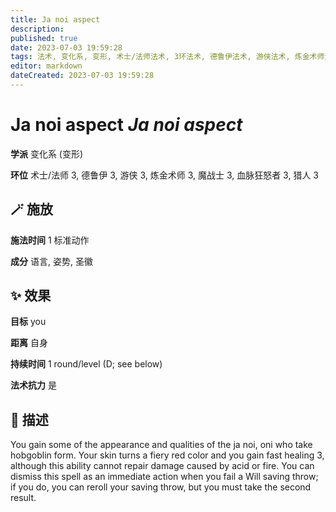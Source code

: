 ```yaml
---
title: Ja noi aspect
description: 
published: true
date: 2023-07-03 19:59:28
tags: 法术, 变化系, 变形, 术士/法师法术, 3环法术, 德鲁伊法术, 游侠法术, 炼金术师法术, 魔战士法术, 血脉狂怒者法术, 猎人法术
editor: markdown
dateCreated: 2023-07-03 19:59:28
---
```


# **Ja noi aspect** *Ja noi aspect*

**学派** 变化系 (变形) 

**环位** 术士/法师 3, 德鲁伊 3, 游侠 3, 炼金术师 3, 魔战士 3, 血脉狂怒者 3, 猎人 3

## 🪄 施放

**施法时间** 1 标准动作

**成分** 语言, 姿势, 圣徽

## ✨ 效果 

**目标** you 

**距离** 自身  

**持续时间** 1 round/level (D; see below) 

**法术抗力** 是

## 📖 描述

You gain some of the appearance and qualities of the ja noi, oni who take hobgoblin form. Your skin turns a fiery red color and you gain fast healing 3, although this ability cannot repair damage caused by acid or fire. You can dismiss this spell as an immediate action when you fail a Will saving throw; if you do, you can reroll your saving throw, but you must take the second result.
    